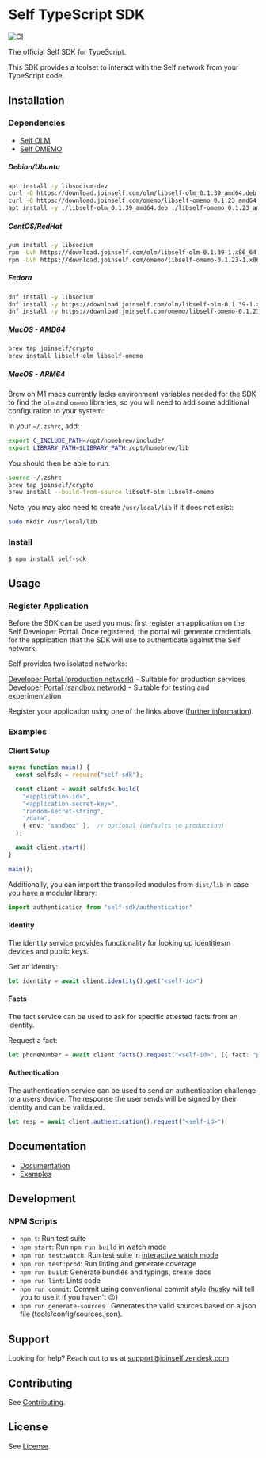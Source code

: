 # Self TypeScript SDK

[![CI](https://github.com/joinself/self-typescript-sdk/actions/workflows/ci.yml/badge.svg)](https://github.com/joinself/self-typescript-sdk/actions/workflows/ci.yml)

The official Self SDK for TypeScript.

This SDK provides a toolset to interact with the Self network from your TypeScript code.

## Installation

### Dependencies

- [Self OLM](https://github.com/joinself/self-olm)
- [Self OMEMO](https://github.com/joinself/self-omemo)

##### Debian/Ubuntu
```bash
apt install -y libsodium-dev
curl -O https://download.joinself.com/olm/libself-olm_0.1.39_amd64.deb
curl -O https://download.joinself.com/omemo/libself-omemo_0.1.23_amd64.deb
apt install -y ./libself-olm_0.1.39_amd64.deb ./libself-omemo_0.1.23_amd64.deb
```

##### CentOS/RedHat
```bash
yum install -y libsodium
rpm -Uvh https://download.joinself.com/olm/libself-olm-0.1.39-1.x86_64.rpm
rpm -Uvh https://download.joinself.com/omemo/libself-omemo-0.1.23-1.x86_64.rpm
```

##### Fedora
```bash
dnf install -y libsodium
dnf install -y https://download.joinself.com/olm/libself-olm-0.1.39-1.x86_64.rpm
dnf install -y https://download.joinself.com/omemo/libself-omemo-0.1.23-1.x86_64.rpm
```

##### MacOS - AMD64
```bash
brew tap joinself/crypto
brew install libself-olm libself-omemo
```

##### MacOS - ARM64
Brew on M1 macs currently lacks environment variables needed for the SDK to find the `olm` and `omemo` libraries, so you will need to add some additional configuration to your system:

In your `~/.zshrc`, add:
```bash
export C_INCLUDE_PATH=/opt/homebrew/include/
export LIBRARY_PATH=$LIBRARY_PATH:/opt/homebrew/lib
```

You should then be able to run:

```bash
source ~/.zshrc
brew tap joinself/crypto
brew install --build-from-source libself-olm libself-omemo
```

Note, you may also need to create `/usr/local/lib` if it does not exist:
```bash
sudo mkdir /usr/local/lib
```

### Install

```bash
$ npm install self-sdk
```

## Usage

### Register Application

Before the SDK can be used you must first register an application on the Self Developer Portal. Once registered, the portal will generate credentials for the application that the SDK will use to authenticate against the Self network.

Self provides two isolated networks:

[Developer Portal (production network)](https://developer.joinself.com) - Suitable for production services  
[Developer Portal (sandbox network)](https://developer.sandbox.joinself.com) - Suitable for testing and experimentation

Register your application using one of the links above ([further information](https://docs.joinself.com/quickstart/app-setup/)).

### Examples

#### Client Setup

```typescript
async function main() {
  const selfsdk = require("self-sdk");

  const client = await selfsdk.build(
    "<application-id>",
    "<application-secret-key>",
    "random-secret-string",
    "/data",
    { env: "sandbox" },  // optional (defaults to production)
  );

  await client.start()
}

main();
```

Additionally, you can import the transpiled modules from `dist/lib` in case you have a modular library:

```typescript
import authentication from "self-sdk/authentication"
```

#### Identity

The identity service provides functionality for looking up identitiesm devices and public keys.

Get an identity:

```typescript
let identity = await client.identity().get("<self-id>")
```

#### Facts

The fact service can be used to ask for specific attested facts from an identity.

Request a fact:

```typescript
let phoneNumber = await client.facts().request("<self-id>", [{ fact: "phone_number" }])
```

#### Authentication

The authentication service can be used to send an authentication challenge to a users device. The response the user sends will be signed by their identity and can be validated.

```typescript
let resp = await client.authentication().request("<self-id>")
```

## Documentation

- [Documentation](https://docs.joinself.com/)
- [Examples](_examples)

## Development

### NPM Scripts

 - `npm t`: Run test suite
 - `npm start`: Run `npm run build` in watch mode
 - `npm run test:watch`: Run test suite in [interactive watch mode](http://facebook.github.io/jest/docs/cli.html#watch)
 - `npm run test:prod`: Run linting and generate coverage
 - `npm run build`: Generate bundles and typings, create docs
 - `npm run lint`: Lints code
 - `npm run commit`: Commit using conventional commit style ([husky](https://github.com/typicode/husky) will tell you to use it if you haven't :wink:)
 - `npm run generate-sources` : Generates the valid sources based on a json file (tools/config/sources.json).

## Support

Looking for help? Reach out to us at [support@joinself.zendesk.com](mailto:support@joinself.zendesk.com)

## Contributing

See [Contributing](CONTRIBUTING.md).

## License

See [License](LICENSE).
